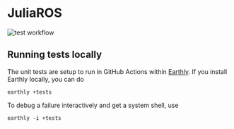 # JuliaROS
![test workflow](https://github.com/JuliaROS2/ROS2.jl/actions/workflows/julia_test.yml/badge.svg)


## Running tests locally
The unit tests are setup to run in GitHub Actions within [Earthly](https://earthly.dev/get-earthly). If you install Earthly locally, you can do

```
earthly +tests
```

To debug a failure interactively and get a system shell, use


```
earthly -i +tests
```
